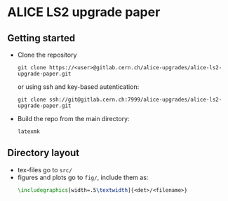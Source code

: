 # ALICE LS2 upgrade paper

## Getting started

* Clone the repository
  ```
  git clone https://<user>@gitlab.cern.ch/alice-upgrades/alice-ls2-upgrade-paper.git
  ```
  or using ssh and key-based autentication:
  ```
  git clone ssh://git@gitlab.cern.ch:7999/alice-upgrades/alice-ls2-upgrade-paper.git
  ```
* Build the repo from the main directory:
  ```
  latexmk
  ```

## Directory layout

* tex-files go to `src/`
* figures and plots go to `fig/`, include them as:
  ```latex
  \includegraphics[width=.5\textwidth]{<det>/<filename>}
  ```
